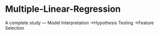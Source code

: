 # Multiple-Linear-Regression
A complete study — Model Interpretation →Hypothesis Testing →Feature Selection
